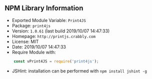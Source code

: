 ## NPM Library Information
* Exported Module Variable: `Print4JS`
* Package:  `print4js`
* Version:  `1.0.61`   (last build 2019/10/07 14:47:33)
* Homepage: `http://printjs.crabbly.com`
* License:  MIT
* Date:     2019/10/07 14:47:33
* Require Module with:
```javascript
    const vPrint4JS = require('print4js');
```
* JSHint: installation can be performed with `npm install jshint -g`
